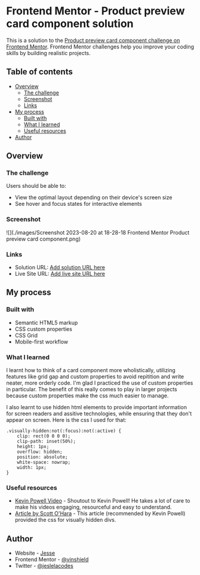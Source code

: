 # Frontend Mentor - Product preview card component solution

This is a solution to the [Product preview card component challenge on Frontend Mentor](https://www.frontendmentor.io/challenges/product-preview-card-component-GO7UmttRfa). Frontend Mentor challenges help you improve your coding skills by building realistic projects.

## Table of contents

- [Overview](#overview)
  - [The challenge](#the-challenge)
  - [Screenshot](#screenshot)
  - [Links](#links)
- [My process](#my-process)
  - [Built with](#built-with)
  - [What I learned](#what-i-learned)
  - [Useful resources](#useful-resources)
- [Author](#author)

## Overview

### The challenge

Users should be able to:

- View the optimal layout depending on their device's screen size
- See hover and focus states for interactive elements

### Screenshot

![](./images/Screenshot 2023-08-20 at 18-28-18 Frontend Mentor Product preview card component.png)

### Links

- Solution URL: [Add solution URL here](https://your-solution-url.com)
- Live Site URL: [Add live site URL here](https://your-live-site-url.com)

## My process

### Built with

- Semantic HTML5 markup
- CSS custom properties
- CSS Grid
- Mobile-first workflow

### What I learned

I learnt how to think of a card component more wholistically, utilizing features like grid gap and custom properties to avoid repitition and write neater, more orderly code. I'm glad I practiced the use of custom properties in particular. The benefit of this really comes to play in larger projects because custom properties make the css much easier to manage.

I also learnt to use hidden html elements to provide important information for screen readers and assitive technologies, while ensuring that they don't appear on screen. Here is the css I used for that:

```
.visually-hidden:not(:focus):not(:active) {
	clip: rect(0 0 0 0);
	clip-path: inset(50%);
	height: 1px;
	overflow: hidden;
	position: absolute;
	white-space: nowrap;
	width: 1px;
}

```

### Useful resources

- [Kevin Powell Video](https://www.youtube.com/watch?v=B2WL6KkqhLQ&ab_channel=KevinPowell) - Shoutout to Kevin Powell! He takes a lot of care to make his videos engaging, resourceful and easy to understand. 
- [Article by Scott O'Hara](https://www.scottohara.me/blog/2017/04/14/inclusively-hiddena.html) - This article (recommended by Kevin Powell) provided the css for visually hidden divs.

## Author

- Website - [Jesse](https://www.your-site.com)
- Frontend Mentor - [@vinshield](https://www.frontendmentor.io/profile/vinshield)
- Twitter - [@jeslelacodes](https://www.twitter.com/jeslelacodes)
